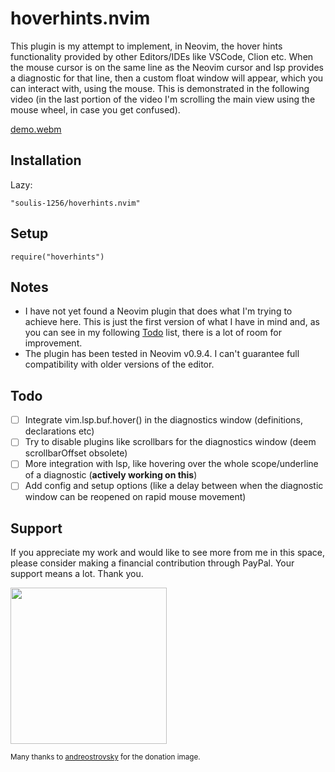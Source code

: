 # hoverhints.nvim
This plugin is my attempt to implement, in Neovim, the hover hints functionality provided by other Editors/IDEs like VSCode, Clion etc. When the mouse cursor is on the same line as the Neovim cursor and lsp provides a diagnostic for that line, then a custom float window will appear, which you can interact with, using the mouse. This is demonstrated in the following video (in the last portion of the video I'm scrolling the main view using the mouse wheel, in case you get confused).

[demo.webm](https://github.com/soulis-1256/hoverhints.nvim/assets/118274635/f6332450-119c-4fcc-a3f3-913f541a54ef)

## Installation
Lazy:
```
"soulis-1256/hoverhints.nvim"
```
## Setup
```
require("hoverhints")
```
## Notes
- I have not yet found a Neovim plugin that does what I'm trying to achieve here. This is just the first version of what I have in mind and, as you can see in my following [Todo](#todo) list, there is a lot of room for improvement.
- The plugin has been tested in Neovim v0.9.4. I can't guarantee full compatibility with older versions of the editor.

## Todo
- [ ] Integrate vim.lsp.buf.hover() in the diagnostics window (definitions, declarations etc)
- [ ] Try to disable plugins like scrollbars for the diagnostics window (deem scrollbarOffset obsolete)
- [ ] More integration with lsp, like hovering over the whole scope/underline of a diagnostic (**actively working on this**)
- [ ] Add config and setup options (like a delay between when the diagnostic window can be reopened on rapid mouse movement)

## Support
If you appreciate my work and would like to see more from me in this space, please consider making a financial contribution through PayPal. Your support means a lot. Thank you.

[<img width="250" src="https://github.com/andreostrovsky/donate-with-paypal/blob/master/dark.svg">](https://www.paypal.com/paypalme/soulis1256)

<sub>Many thanks to [andreostrovsky](https://github.com/andreostrovsky/donate-with-paypal) for the donation image.</sub>
